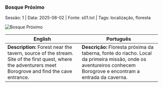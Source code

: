﻿### Bosque Próximo

Sessão: 1 | Data: 2025-08-02 | Fonte: s01.txt | Tags: localização, floresta

![Bosque Próximo](assets/location/location_blank.png)

| English | Português |
|---------|-----------|
| **Description:** Forest near the tavern, source of the stream. Site of the first quest, where the adventurers meet Borogrove and find the cave entrance. | **Descrição:** Floresta próxima da taberna, fonte do riacho. Local da primeira missão, onde os aventureiros conhecem Borogrove e encontram a entrada da caverna. |


















